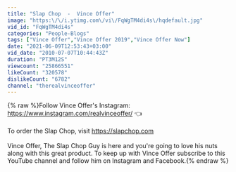 ```yaml
---
title: "Slap Chop  -  Vince Offer"
image: "https:\/\/i.ytimg.com\/vi\/FqWgTM4di4s\/hqdefault.jpg"
vid_id: "FqWgTM4di4s"
categories: "People-Blogs"
tags: ["Vince Offer","Vince Offer 2019","Vince Offer Now"]
date: "2021-06-09T12:53:43+03:00"
vid_date: "2010-07-07T10:44:43Z"
duration: "PT3M12S"
viewcount: "25866551"
likeCount: "320578"
dislikeCount: "6782"
channel: "therealvinceoffer"
---
```

{% raw %}Follow Vince Offer's Instagram:<br /><a rel="nofollow" target="blank" href="https://www.instagram.com/realvinceoffer/">https://www.instagram.com/realvinceoffer/</a> 👈<br /><br />To order the Slap Chop, visit <a rel="nofollow" target="blank" href="https://slapchop.com">https://slapchop.com</a><br /><br />Vince Offer, The Slap Chop Guy is here and you're going to love his nuts along with this great product. To keep up with Vince Offer subscribe to this YouTube channel and follow him on Instagram and Facebook.{% endraw %}
